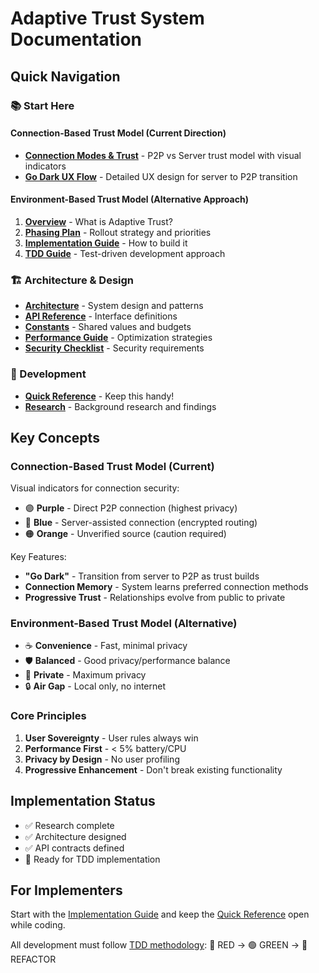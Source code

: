# Adaptive Trust System Documentation

## Quick Navigation

### 📚 Start Here

#### Connection-Based Trust Model (Current Direction)
- **[Connection Modes & Trust](./ADAPTIVE_TRUST_CONNECTION_MODES.md)** - P2P vs Server trust model with visual indicators
- **[Go Dark UX Flow](./GO_DARK_UX_FLOW.md)** - Detailed UX design for server to P2P transition

#### Environment-Based Trust Model (Alternative Approach)
1. **[Overview](./ADAPTIVE_TRUST_OVERVIEW.md)** - What is Adaptive Trust?
2. **[Phasing Plan](./ADAPTIVE_TRUST_PHASING_PLAN.md)** - Rollout strategy and priorities
3. **[Implementation Guide](./ADAPTIVE_TRUST_IMPLEMENTATION_GUIDE.md)** - How to build it
4. **[TDD Guide](./ADAPTIVE_TRUST_TDD_GUIDE.md)** - Test-driven development approach

### 🏗️ Architecture & Design
- **[Architecture](./ADAPTIVE_TRUST_ARCHITECTURE.md)** - System design and patterns
- **[API Reference](./ADAPTIVE_TRUST_API_REFERENCE.md)** - Interface definitions
- **[Constants](./ADAPTIVE_TRUST_CONSTANTS.md)** - Shared values and budgets
- **[Performance Guide](./ADAPTIVE_TRUST_PERFORMANCE_GUIDE.md)** - Optimization strategies
- **[Security Checklist](./ADAPTIVE_TRUST_SECURITY_CHECKLIST.md)** - Security requirements

### 🚀 Development
- **[Quick Reference](./ADAPTIVE_TRUST_QUICK_REFERENCE.md)** - Keep this handy!
- **[Research](./research/)** - Background research and findings

## Key Concepts

### Connection-Based Trust Model (Current)
Visual indicators for connection security:
- 🟣 **Purple** - Direct P2P connection (highest privacy)
- 🔵 **Blue** - Server-assisted connection (encrypted routing)
- 🟠 **Orange** - Unverified source (caution required)

Key Features:
- **"Go Dark"** - Transition from server to P2P as trust builds
- **Connection Memory** - System learns preferred connection methods
- **Progressive Trust** - Relationships evolve from public to private

### Environment-Based Trust Model (Alternative)
- ☕ **Convenience** - Fast, minimal privacy
- 🛡️ **Balanced** - Good privacy/performance balance  
- 🏰 **Private** - Maximum privacy
- 🔒 **Air Gap** - Local only, no internet

### Core Principles
1. **User Sovereignty** - User rules always win
2. **Performance First** - < 5% battery/CPU
3. **Privacy by Design** - No user profiling
4. **Progressive Enhancement** - Don't break existing functionality

## Implementation Status

- ✅ Research complete
- ✅ Architecture designed
- ✅ API contracts defined
- 🚧 Ready for TDD implementation

## For Implementers

Start with the [Implementation Guide](./ADAPTIVE_TRUST_IMPLEMENTATION_GUIDE.md) and keep the [Quick Reference](./ADAPTIVE_TRUST_QUICK_REFERENCE.md) open while coding.

All development must follow [TDD methodology](./ADAPTIVE_TRUST_TDD_GUIDE.md):
🔴 RED → 🟢 GREEN → 🔵 REFACTOR